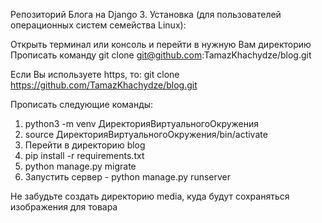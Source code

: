 Репозиторий Блога на Django 3.
Установка (для пользователей операционных систем семейства Linux):

Открыть терминал или консоль и перейти в нужную Вам директорию
Прописать команду git clone git@github.com:TamazKhachydze/blog.git

Если Вы используете https, то: git clone https://github.com/TamazKhachydze/blog.git

Прописать следующие команды:


1. python3 -m venv ДиректорияВиртуальногоОкружения
2. source ДиректорияВиртуальногоОкружения/bin/activate
3. Перейти в директорию blog
4. pip install -r requirements.txt
5. python manage.py migrate
7. Запустить сервер - python manage.py runserver

Не забудьте создать директорию media, куда будут сохраняться изображения для товара